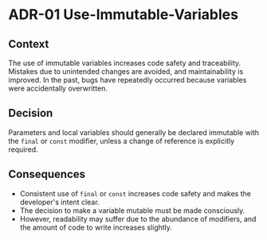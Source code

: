 # ADR-01 Use-Immutable-Variables

## Context

The use of immutable variables increases code safety and traceability. Mistakes due to unintended changes are avoided, and maintainability is improved. In the
past, bugs have repeatedly occurred because variables were accidentally overwritten.

## Decision

Parameters and local variables should generally be declared immutable with the `final` or `const` modifier, unless a change of reference is explicitly required.

## Consequences

- Consistent use of `final` or `const` increases code safety and makes the developer's intent clear.
- The decision to make a variable mutable must be made
  consciously.
- However, readability may suffer due to the abundance of modifiers, and the amount of code to write increases slightly.

